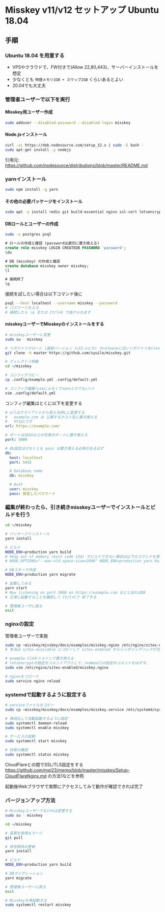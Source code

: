# Misskey v11/v12 セットアップ Ubuntu 18.04

## 手順

### Ubuntu 18.04 を用意する

- VPSやクラウドで、FW付きで(Allow 22,80,443)、サーバーインストールを想定
- 少なくとも `物理メモリ1GB + スワップ2GB` くらいあるとよい
- 20.04でも大丈夫

### 管理者ユーザーで以下を実行

#### Misskey用ユーザー作成
```sh
sudo adduser --disabled-password --disabled-login misskey
```

#### Node.jsインストール  
```sh
curl -sL https://deb.nodesource.com/setup_12.x | sudo -E bash -
sudo apt-get install -y nodejs
```
引用元: https://github.com/nodesource/distributions/blob/master/README.md


### yarnインストール
```sh
sudo npm install -g yarn

```

#### その他の必要パッケージをインストール
```sh
sudo apt -y install redis git build-essential nginx ssl-cert letsencrypt ffmpeg postgresql
```

#### DBロールとユーザーの作成

```sh
sudo -u postgres psql
```

```sql
# ロールの作成と確認 (passwordは適切に置き換える)
create role misskey LOGIN CREATEDB PASSWORD 'password';
\du

# DB (misskey) の作成と確認
create database misskey owner misskey;
\l

# 接続終了
\q
```

接続を試したい場合は以下コマンド後に
```sh
psql --host localhost --username misskey --password
# パスワードを入力
# 接続したら \q または Ctrl+D で抜けられます
```

#### misskeyユーザーでMisskeyのインストールをする
```sh
# misskeyユーザーに変更
sudo su - misskey

# リポジトリクローン (最新バージョン (v12.xとか) のreleaseに近いリポジトリをcloneしてます)
git clone -b master https://github.com/syuilo/misskey.git

# ディレクトリ移動
cd ~/misskey

# コンフィグコピー
cp .config/example.yml .config/default.yml

# コンフィグ編集(vimじゃなくてnanoとかでもいい)
vim .config/default.yml
```

コンフィグ編集はとくに以下を変更する

```yml
# urlはクライアントから見えるURLに変更する
#   example.com は 公開するホスト名に置き換える
#   httpsです
url: https://example.com/

# ポートは1024以上の任意のポートに置き換える
port: 3000

# db設定は少なくとも pass は置き換える必用があるはず
db:
  host: localhost
  port: 5432

  # Database name
  db: misskey

  # Auth
  user: misskey
  pass: 設定したパスワード
```

### 編集が終わったら、引き続きmisskeyユーザーでインストールとビルドを行う
```sh
cd ~/misskey

# パッケージインストール
yarn install

# ビルド
NODE_ENV=production yarn build
# heap out of memory (exit code 134) でビルドできない場合は以下のコマンドを使用 (2048は必要に応じて増やしてください)
# NODE_OPTIONS="--max-old-space-size=2048" NODE_ENV=production yarn build

# DBスキーマ作成
NODE_ENV=production yarn migrate

# 起動してみる
yarn start
# Now listening on port 3000 on https://example.com などと出ればOK
# 正常に起動することを確認して Ctrl+Cで 終了する

# 管理者ユーザに戻る
exit
```

### nginxの設定

管理者ユーザーで実施
```sh
sudo cp ~misskey/misskey/docs/examples/misskey.nginx /etc/nginx/sites-enabled/
# 本当は sites-available にコピーして sites-enabled からシンボリックリンクが流儀

# example.tldをドメインで置き換える
# letsencryptの設定をコメントアウトして、snakeoilの設定のコメントをはずす。
sudo vim /etc/nginx/sites-enabled/misskey.nginx

# nginxをリロード
sudo service nginx reload
```

### systemdで起動するように設定する

```sh
# serviceファイルをコピー
sudo cp ~misskey/misskey/docs/examples/misskey.service /etc/systemd/system/

# 再読込して自動起動するように設定
sudo systemctl daemon-reload
sudo systemctl enable misskey

# サービスの起動
sudo systemctl start misskey

# 状態の確認
sudo systemctl status misskey
```

CloudFlareとの間でSSL/TLS設定をする  
https://github.com/mei23/memo/blob/master/misskey/Setup-CloudFlareNginx.md の方法1などを参照

起動後Webブラウザで実際にアクセスしてみて動作が確認できれば完了

### バージョンアップ方法

```sh
# Misskeyユーザーでなければ変更する
sudo su - misskey

cd ~/misskey

# 変更を取得＆マージ
git pull

# 依存関係の更新
yarn install

# ビルド
NODE_ENV=production yarn build

# DBマイグレーション
yarn migrate

# 管理者ユーザーに戻る
exit

# Misskeyを再起動する
sudo systemctl restart misskey
```
